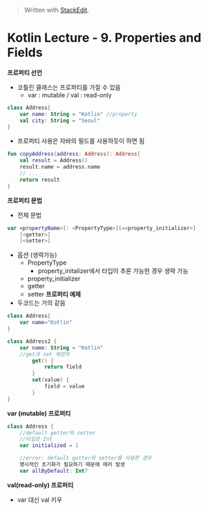 


> Written with [StackEdit](https://stackedit.io/).
# Kotlin Lecture - 9. Properties and Fields

**프로퍼티 선언**
- 코틀린 클래스는 프로퍼티를 가질 수 있음
	* var : mutable / val : read-only
```kotlin
class Address{
	var name: String = "Kotlin"	//property
	val city: String = "Seoul"
}
```
- 프로퍼티 사용은 자바의 필드를 사용하듯이 하면 됨
```kotlin
fun copyAddress(address: Address): Address{
	val result = Address()
	result.name = address.name
	// ...
	return result
}
```
**프로퍼티 문법**
- 전체 문법
```kotlin
var <propertyName>[: <PropertyType>][=<property_initializer>]
	[<getter>]
	[<setter>]
```
- 옵션 (생략가능)
	* PropertyType
		- property_initalizer에서 타입이 추론 가능한 경우 생략 가능
	* property_initializer
	* getter
	* setter
**프로퍼티 예제**
- 두코드는 거의 같음
```kotlin
class Address{
	var name="Kotlin"
}
```
```kotlin
class Address2 {
	var name: String = "Kotlin"
	//get과 set 재정의
		get() {
			return field
		}
		set(value) {
			field = value
		}
}
```
**var (mutable) 프로퍼티**
```kotlin
class Address {
	//default getter와 setter
	//타입은 Int
	var initialized = 1

	//error: default getter와 setter를 사용한 경우
	명시적인 초기화가 필요하기 때문에 에러 발생
	var allByDefault: Int?
```
**val(read-only) 프로퍼티**
- var 대신 val 키우
<!--stackedit_data:
eyJoaXN0b3J5IjpbLTEyMTMwNzI3NTksLTczODE3MDc1Miw5Mj
kyODY3MjQsOTYwMjUyNTk1XX0=
-->
